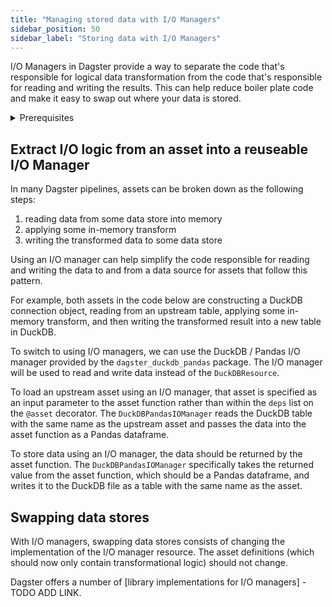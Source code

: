 ```yaml
---
title: "Managing stored data with I/O Managers"
sidebar_position: 50
sidebar_label: "Storing data with I/O Managers"
---
```


I/O Managers in Dagster provide a way to separate the code that's responsible for logical data transformation from the code that's responsible for reading and writing the results.  This can help reduce boiler plate code and make it easy to swap out where your data is stored.

<details>
<summary>Prerequisites</summary>

- Familiarity with [Assets](/concepts/assets)
- Familiarity with [Resources](/concepts/resources)
</details>

## Extract I/O logic from an asset into a reuseable I/O Manager

In many Dagster pipelines, assets can be broken down as the following steps:
1. reading data from some data store into memory
2. applying some in-memory transform
3. writing the transformed data to some data store

Using an I/O manager can help simplify the code responsible for reading and writing the data to and from a data source for assets that follow this pattern.

For example, both assets in the code below are constructing a DuckDB connection object, reading from an upstream table, applying some in-memory transform, and then writing the transformed result into a new table in DuckDB.

<CodeExample filePath="guides/external-systems/assets-without-io-managers.py" language="python" title="Assets without I/O managers" />

To switch to using I/O managers, we can use the DuckDB / Pandas I/O manager provided by the  `dagster_duckdb_pandas` package.  The I/O manager will be used to read and write data instead of the `DuckDBResource`.

To load an upstream asset using an I/O manager, that asset is specified as an input parameter to the asset function rather than within the `deps` list on the `@asset` decorator.  The `DuckDBPandasIOManager` reads the DuckDB table with the same name as the upstream asset and passes the data into the asset function as a Pandas dataframe. 

To store data using an I/O manager, the data should be returned by the asset function.  The `DuckDBPandasIOManager` specifically takes the returned value from the asset function, which should be a Pandas dataframe, and writes it to the DuckDB file as a table with the same name as the asset.

<CodeExample filePath="guides/external-systems/assets-with-io-managers.py" language="python" title="Asset with I/O managers" />


## Swapping data stores

With I/O managers, swapping data stores consists of changing the implementation of the I/O manager resource.  The asset definitions (which should now only contain transformational logic) should not change.

<CodeExample filePath="guides/external-systems/assets-with-snowflake-io-manager.py" language="python" title="Asset with Snowflake I/O manager" />

Dagster offers a number of [library implementations for I/O managers] - TODO ADD LINK.

